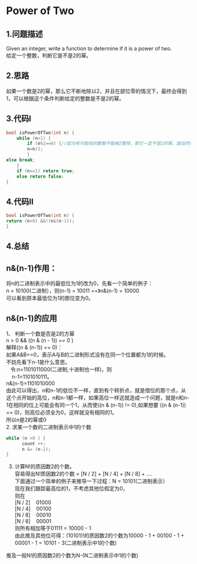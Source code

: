 Power of Two
=======

1.问题描述
------

Given an integer, write a function to determine if it is a power of two. <br>
给定一个整数，判断它是不是2的幂。<br>

2.思路
----

如果一个数是2的幂，那么它不断地除以2，并且在部位零的情况下，最终会得到1，可以根据这个条件判断给定的整数是不是2的幂。<br>

3.代码I
-----

```c
bool isPowerOfTwo(int n) {
    while (n>1) {
        if (n%2==0) {//因为有可能给的整数不能被2整除，那它一定不是2的幂，就自然而然地被排除了
        n=n/2;
        }
else break;
    }
    if (n==1) return true;
    else return false;
}
```
4.代码II
----

```c
bool isPowerOfTwo(int n) {
return (n>0) &&!(n&(n-1));
}
```

4.总结
-----

n&(n-1)作用：
-----------

将n的二进制表示中的最低位为1的改为0，先看一个简单的例子：<br>
n = 10100(二进制），则(n-1) = 10011 ==》n&(n-1) = 10000<br>
可以看到原本最低位为1的那位变为0。<br>

n&(n-1)的应用
-----

1、 判断一个数是否是2的方幂<br>
n > 0 && ((n & (n - 1)) == 0 )<br>
解释((n & (n-1)) == 0)：<br>
如果A&B==0，表示A与B的二进制形式没有在同一个位置都为1的时候。<br>
不妨先看下n-1是什么意思。<br>
   令:n=1101011000(二进制,十进制也一样)，则<br>
    n-1=1101010111。<br>
n&(n-1)=1101010000<br>
由此可以得出，n和n-1的低位不一样，直到有个转折点，就是借位的那个点，从这个点开始的高位，n和n-1都一样，如果高位一样这就造成一个问题，就是n和n-1在相同的位上可能会有同一个1，从而使((n & (n-1)) != 0),如果想要
((n & (n-1)) == 0)，则高位必须全为0，这样就没有相同的1。<br>
所以n是2的幂或0<br>
2. 求某一个数的二进制表示中1的个数<br>
```c
while (n >0 ) {
      count ++;
      n &= (n-1);
}
```

3. 计算N!的质因数2的个数。<br>
容易得出N!质因数2的个数 = [N / 2] + [N / 4] + [N / 8] + ....<br>
下面通过一个简单的例子来推导一下过程：N = 10101(二进制表示）<br>
现在我们跟踪最高位的1，不考虑其他位假定为0，<br>
则在<br>
[N / 2]    01000<br>
[N / 4]    00100<br>
[N / 8]    00010<br>
[N / 8]    00001<br>
则所有相加等于01111 = 10000 - 1<br>
由此推及其他位可得：(10101)!的质因数2的个数为10000 - 1 + 00100 - 1 + 00001 - 1 = 10101 - 3(二进制表示中1的个数)<br>

推及一般N!的质因数2的个数为N-(N二进制表示中1的个数)<br>
